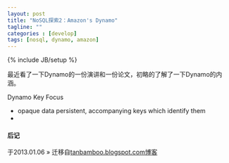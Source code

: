 ```yaml
---
layout: post
title: "NoSQL探索2：Amazon's Dynamo"
tagline: ""
categories : [develop]
tags: [nosql, dynamo, amazon]
---
```

{% include JB/setup %}


最近看了一下Dynamo的一份演讲和一份论文，初略的了解了一下Dynamo的内涵。


Dynamo Key Focus
- opaque data persistent, accompanying keys which identify them
-

#### 后记

于2013.01.06 &raquo; 
迁移自[tanbamboo.blogspot.com博客](http://tanbamboo.blogspot.com/2010/01/nosql2amazon-dynamo.html)
